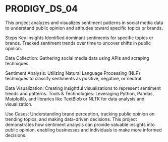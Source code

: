 # PRODIGY_DS_04
This project analyzes and visualizes sentiment patterns in social media data to understand public opinion and attitudes toward specific topics or brands.

Steps
Key Insights
Identified dominant sentiments for specific topics or brands.
Tracked sentiment trends over time to uncover shifts in public opinion.

Data Collection:
Gathering social media data using APIs and scraping techniques.

Sentiment Analysis:
Utilizing Natural Language Processing (NLP) techniques to classify sentiments as positive, negative, or neutral.

Data Visualization:
Creating insightful visualizations to represent sentiment trends and patterns.
Tools & Technologies: Leveraging Python, Pandas, Matplotlib, and libraries like TextBlob or NLTK for data analysis and visualization.

Use Cases:
Understanding brand perception, tracking public opinion on trending topics, and making data-driven decisions.
This project demonstrates how sentiment analysis can provide valuable insights into public opinion, enabling businesses and individuals to make more informed decisions.
